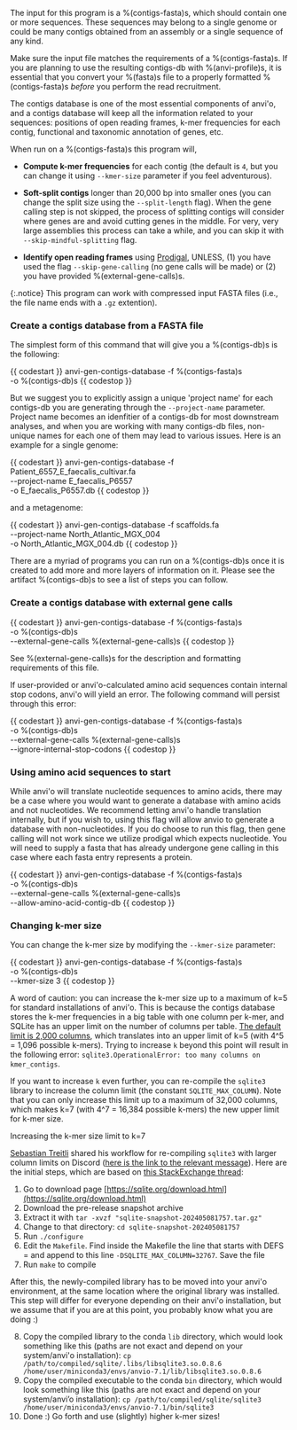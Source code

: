 The input for this program is a %(contigs-fasta)s, which should contain one or more sequences. These sequences may belong to a single genome or could be many contigs obtained from an assembly or a single sequence of any kind.

Make sure the input file matches the requirements of a %(contigs-fasta)s. If you are planning to use the resulting contigs-db with %(anvi-profile)s, it is essential that you convert your %(fasta)s file to a properly formatted %(contigs-fasta)s *before* you perform the read recruitment.

The contigs database is one of the most essential components of anvi'o, and a contigs database will keep all the information related to your sequences: positions of open reading frames, k-mer frequencies for each contig, functional and taxonomic annotation of genes, etc. 

When run on a %(contigs-fasta)s this program will,

* **Compute k-mer frequencies** for each contig (the default is `4`, but you can change it using `--kmer-size` parameter if you feel adventurous).

* **Soft-split contigs** longer than 20,000 bp into smaller ones (you can change the split size using the `--split-length` flag). When the gene calling step is not skipped, the process of splitting contigs will consider where genes are and avoid cutting genes in the middle. For very, very large assemblies this process can take a while, and you can skip it with `--skip-mindful-splitting` flag.

* **Identify open reading frames** using [Prodigal](http://prodigal.ornl.gov/), UNLESS, (1) you have used the flag `--skip-gene-calling` (no gene calls will be made) or (2) you have provided %(external-gene-calls)s.

{:.notice}
This program can work with compressed input FASTA files (i.e., the file name ends with a `.gz` extention).

### Create a contigs database from a FASTA file

The simplest form of this command that will give you a %(contigs-db)s is the following:

{{ codestart }}
anvi-gen-contigs-database -f %(contigs-fasta)s \
                          -o %(contigs-db)s
{{ codestop }}

But we suggest you to explicitly assign a unique 'project name' for each contigs-db you are generating through the `--project-name` parameter. Project name becomes an idenfitier of a contigs-db for most downstream analyses, and when you are working with many contigs-db files, non-unique names for each one of them may lead to various issues. Here is an example for a single genome:

{{ codestart }}
anvi-gen-contigs-database -f Patient_6557_E_faecalis_cultivar.fa \
                          --project-name E_faecalis_P6557 \
                          -o E_faecalis_P6557.db
{{ codestop }}

and a metagenome:

{{ codestart }}
anvi-gen-contigs-database -f scaffolds.fa \
                          --project-name North_Atlantic_MGX_004 \
                          -o North_Atlantic_MGX_004.db
{{ codestop }}

There are a myriad of programs you can run on a %(contigs-db)s once it is created to add more and more layers of information on it. Please see the artifact %(contigs-db)s to see a list of steps you can follow.

### Create a contigs database with external gene calls

{{ codestart }}
anvi-gen-contigs-database -f %(contigs-fasta)s \
                          -o %(contigs-db)s \
                          --external-gene-calls %(external-gene-calls)s
{{ codestop }}

See %(external-gene-calls)s for the description and formatting requirements of this file.

If user-provided or anvi'o-calculated amino acid sequences contain internal stop codons, anvi'o will yield an error. The following command will persist through this error:

{{ codestart }}
anvi-gen-contigs-database -f %(contigs-fasta)s \
                          -o %(contigs-db)s \
                          --external-gene-calls %(external-gene-calls)s \
                          --ignore-internal-stop-codons
{{ codestop }}

### Using amino acid sequences to start

While anvi'o will translate nucleotide sequences to amino acids, there may be a case where you would want to generate a database with amino acids and not nucleotides. We recommend letting anvi'o handle translation internally, but if you wish to, using this flag will allow anvio to generate a database with non-nucleotides. If you do choose to run this flag, then gene calling will not work since we utilize prodigal which expects nucleotide. You will need to supply a fasta that has already undergone gene calling in this case where each fasta entry represents a protein. 

{{ codestart }}
anvi-gen-contigs-database -f %(contigs-fasta)s \
                          -o %(contigs-db)s \
                          --external-gene-calls %(external-gene-calls)s \
                          --allow-amino-acid-contig-db
{{ codestop }}

### Changing k-mer size

You can change the k-mer size by modifying the `--kmer-size` parameter:

{{ codestart }}
anvi-gen-contigs-database -f %(contigs-fasta)s \
                          -o %(contigs-db)s \
                          --kmer-size 3
{{ codestop }}

A word of caution: you can increase the k-mer size up to a maximum of k=5 for standard installations of anvi'o. This is because the contigs database stores the k-mer frequencies in a big table with one column per k-mer, and SQLite has an upper limit on the number of columns per table. [The default limit is 2,000 columns](https://www.sqlite.org/limits.html), which translates into an upper limit of k=5 (with 4^5 = 1,096 possible k-mers). Trying to increase `k` beyond this point will result in the following error: `sqlite3.OperationalError: too many columns on kmer_contigs`.

If you want to increase `k` even further, you can re-compile the `sqlite3` library to increase the column limit (the constant `SQLITE_MAX_COLUMN`). Note that you can only increase this limit up to a maximum of 32,000 columns, which makes k=7 (with 4^7 = 16,384 possible k-mers) the new upper limit for k-mer size.

<div class="extra-info" markdown="1">

<span class="extra-info-header">Increasing the k-mer size limit to k=7</span>

[Sebastian Treitli](https://anvio.org/people/treitlis/) shared his workflow for re-compiling `sqlite3` with larger column limits on Discord ([here is the link to the relevant message](https://discord.com/channels/1002537821212512296/1239881490637127701/1240313108799553659)). Here are the initial steps, which are based on [this StackExchange thread](https://dba.stackexchange.com/questions/221508/how-to-increase-column-limit-of-a-table-in-sqlite):

1. Go to download page [https://sqlite.org/download.html](https://sqlite.org/download.html)
2. Download the pre-release snapshot archive
3. Extract it with `tar -xvzf "sqlite-snapshot-202405081757.tar.gz"`
4. Change to that directory: `cd sqlite-snapshot-202405081757`
5. Run `./configure`
6. Edit the `Makefile`. Find inside the Makefile the line that starts with DEFS = and append to this line `-DSQLITE_MAX_COLUMN=32767`. Save the file
7. Run `make` to compile

After this, the newly-compiled library has to be moved into your anvi'o environment, at the same location where the original library was installed. This step will differ for everyone depending on their anvi'o installation, but we assume that if you are at this point, you probably know what you are doing :)

8. Copy the compiled library to the conda `lib` directory, which would look something like this (paths are not exact and depend on your system/anvi'o installation): `cp /path/to/compiled/sqlite/.libs/libsqlite3.so.0.8.6 /home/user/miniconda3/envs/anvio-7.1/lib/libsqlite3.so.0.8.6`
9. Copy the compiled executable to the conda `bin` directory, which would look something like this (paths are not exact and depend on your system/anvi’o installation): `cp /path/to/compiled/sqlite/sqlite3 /home/user/miniconda3/envs/anvio-7.1/bin/sqlite3`
10. Done :) Go forth and use (slightly) higher k-mer sizes!

</div>

